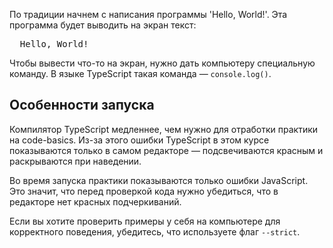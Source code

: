 По традиции начнем с написания программы 'Hello, World!'. Эта программа будет выводить на экран текст:

<pre class='hexlet-basics-output'>
  Hello, World!
</pre>

Чтобы вывести что-то на экран, нужно дать компьютеру специальную команду. В языке TypeScript такая команда — `console.log()`.

## Особенности запуска

Компилятор TypeScript медленнее, чем нужно для отработки практики на code-basics. Из-за этого ошибки TypeScript в этом курсе показываются только в самом редакторе — подсвечиваются красным и раскрываются при наведении.

Во время запуска практики показываются только ошибки JavaScript. Это значит, что перед проверкой кода нужно убедиться, что в редакторе нет красных подчеркиваний.

Если вы хотите проверить примеры у себя на компьютере для корректного поведения, убедитесь, что используете флаг `--strict`.
